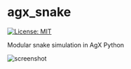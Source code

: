 # agx_snake

[![License: MIT](https://img.shields.io/badge/License-MIT-yellow.svg)](https://opensource.org/licenses/MIT)

Modular snake simulation in AgX Python


![screenshot](https://raw.githubusercontent.com/markaren/agx_snake/master/screenshot.PNG)